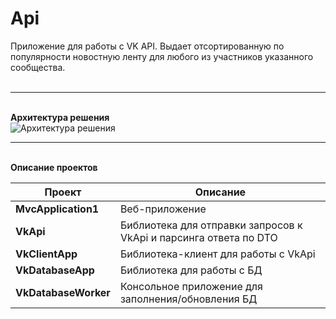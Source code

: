 # Api
Приложение для работы с VK API. Выдает отсортированную по популярности новостную ленту для любого из участников указанного сообщества.</br></br>
_______
</br><b>Архитектура решения</b></br>
![Архитектура решения](https://2.downloader.disk.yandex.ru/disk/04a3bfe59962b6fc05e762cfce09d126ee3e3d8e53b5f6a55496c60facd8aa54/5876466a/9BJUK1dKdLt-f8tnPhYOHfHqdfYe9kRhcQNnc48fTY4qjNoSe2YnF_R3AlEspFY3CbCnEAwZskgWeEoT4mGYCA%3D%3D?uid=0&filename=Архитектура.png&disposition=inline&hash=&limit=0&content_type=image%2Fpng&fsize=20314&hid=dc0d269cb036fe9fe94f726bb69fc50d&media_type=image&tknv=v2&etag=35db38d68cc0e21f49cda5f1f3f5d7db)
</br>
_______
</br><b>Описание проектов</b></br>

Проект                    | Описание
--------------------------|----------------------------------
<b>MvcApplication1</b>    | Веб-приложение</br>
<b>VkApi</b>              | Библиотека для отправки запросов к VkApi и парсинга ответа по DTO</br>
<b>VkClientApp</b>        | Библиотека-клиент для работы с VkApi</br>
<b>VkDatabaseApp</b>      | Библиотека для работы с БД</br>
<b>VkDatabaseWorker</b>   | Консольное приложение для заполнения/обновления БД</br>
